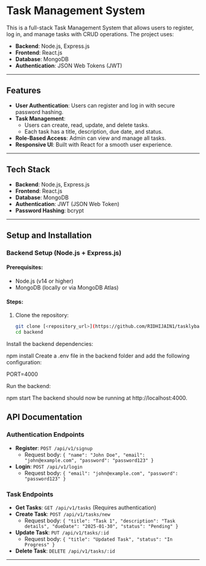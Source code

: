 # Task Management System

This is a full-stack Task Management System that allows users to register, log in, and manage tasks with CRUD operations. The project uses:

- **Backend**: Node.js, Express.js
- **Frontend**: React.js
- **Database**: MongoDB
- **Authentication**: JSON Web Tokens (JWT)

---

## Features

- **User Authentication**: Users can register and log in with secure password hashing.
- **Task Management**: 
  - Users can create, read, update, and delete tasks.
  - Each task has a title, description, due date, and status.
- **Role-Based Access**: Admin can view and manage all tasks.
- **Responsive UI**: Built with React for a smooth user experience.

---

## Tech Stack

- **Backend**: Node.js, Express.js
- **Frontend**: React.js
- **Database**: MongoDB
- **Authentication**: JWT (JSON Web Token)
- **Password Hashing**: bcrypt

---

## Setup and Installation

### Backend Setup (Node.js + Express.js)

#### Prerequisites:
- Node.js (v14 or higher)
- MongoDB (locally or via MongoDB Atlas)

#### Steps:

1. Clone the repository:
   ```bash
   git clone [<repository_url>](https://github.com/RIDHIJAIN1/tasklyback)
   cd backend
Install the backend dependencies:

npm install
Create a .env file in the backend folder and add the following configuration:

PORT=4000

Run the backend:

npm start
The backend should now be running at http://localhost:4000.

## API Documentation

### Authentication Endpoints
- **Register**: `POST /api/v1/signup`
  - Request body: `{ "name": "John Doe", "email": "john@example.com", "password": "password123" }`
- **Login**: `POST /api/v1/login`
  - Request body: `{ "email": "john@example.com", "password": "password123" }`

### Task Endpoints
- **Get Tasks**: `GET /api/v1/tasks` (Requires authentication)
- **Create Task**: `POST /api/v1/tasks/new`
  - Request body: `{ "title": "Task 1", "description": "Task details", "dueDate": "2025-01-30", "status": "Pending" }`
- **Update Task**: `PUT /api/v1/tasks/:id`
  - Request body: `{ "title": "Updated Task", "status": "In Progress" }`
- **Delete Task**: `DELETE /api/v1/tasks/:id`

---
